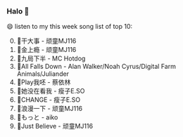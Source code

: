 

### Halo 👋

😄 listen to my this week song list of top 10:

0. 🌈干大事  - 顽童MJ116
1. 🌈金上瘾 - 顽童MJ116
2. 🌈九局下半 - MC Hotdog
3. 🌈All Falls Down - Alan Walker/Noah Cyrus/Digital Farm Animals/Juliander
4. 🌈Play我呸 - 蔡依林
5. 🌈她没在看我 - 瘦子E.SO
6. 🌈CHANGE - 瘦子E.SO
7. 🌈浪漫一下 - 顽童MJ116
8. 🌈もっと - aiko
9. 🌈Just Believe - 顽童MJ116

